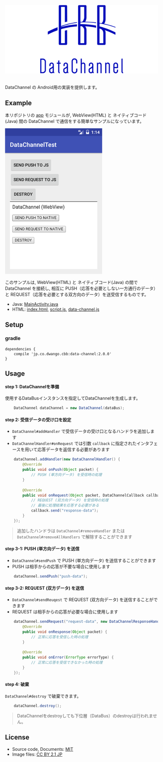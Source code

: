 # <p align="center"><img src="title.png"/></p>
DataChannel の Android用の実装を提供します。

## Example 
本リポジトリの [app](app) モジュールが, WebView(HTML) と ネイティブコード(Java) 間の DataChannel で通信をする簡単なサンプルになっています。

![screen-shot](screen-shot.png)

このサンプルは, WebView(HTML) と ネイティブコード(Java) の間で DataChannel を接続し, 相互に PUSH（応答を必要としない一方通行のデータ）と REQUEST（応答を必要とする双方向のデータ）を送受信するものです。

- Java: [MainActivity.java](app/src/main/java/jp/co/dwango/cbb/dc/test/MainActivity.java)
- HTML: [index.html](app/src/main/assets/html/index.html), [script.js](app/src/main/assets/html/script.js), [data-channel.js](app/src/main/assets/html/data-channel.js)

## Setup 
### gradle
```
dependencies {
	compile 'jp.co.dwango.cbb:data-channel:2.0.0'
}
```

## Usage
#### step 1: DataChannelを準備
使用するDataBusインスタンスを指定してDataChannelを生成します。

```java
	DataChannel dataChannel = new DataChannel(dataBus);
```

#### step 2: 受信データの受け口を設定
- `DataChannel#addHandler` で受信データの受け口となるハンドラを追加します
- `DataChannelHandler#onRequest` では引数 `callback` に指定されたインタフェースを用いて応答データを返信する必要があります

```java
	dataChannel.addHandler(new DataChannelHandler() {
		@Override
		public void onPush(Object packet) {
			// PUSH (単方向データ) を受信時の処理
		}

		@Override
		public void onRequest(Object packet, DataChannelCallback callback) {
			// REQUEST (双方向データ) を受信時の処理
			// 最後に処理結果を応答する必要がある
			callback.send("response-data");
		}
	});
```

> 追加したハンドラは `DataChannel#removeHandler` または `DataChannel#removeAllHandlers` で解除することができます

#### step 3-1: PUSH (単方向データ) を送信
- `DataChannel#sendPush` で PUSH (単方向データ) を送信することができます
- PUSH は相手からの応答が不要な場合に使用します

```java
	dataChannel.sendPush("push-data");
```

#### step 3-2: REQUEST (双方データ) を送信
- `DataChannel#sendReuqest` で REQUEST (双方向データ) を送信することができます
- REQUEST は相手からの応答が必要な場合に使用します

```java
	dataChannel.sendRequest("request-data", new DataChannelResponseHandler() {
		@Override
		public void onResponse(Object packet) {
			// 正常に応答を受信した時の処理
		}

		@Override
		public void onError(ErrorType errorType) {
			// 正常に応答を受信できなかった時の処理
		}
	});
```

#### step 4: 破棄
`DataChannel#destroy` で破棄できます。

```java
	dataChannel.destroy();
```

> DataChannelをdestroyしても下位層（DataBus）のdestroyは行われません。

## License
- Source code, Documents: [MIT](LICENSE)
- Image files: [CC BY 2.1 JP](https://creativecommons.org/licenses/by/2.1/jp/)

